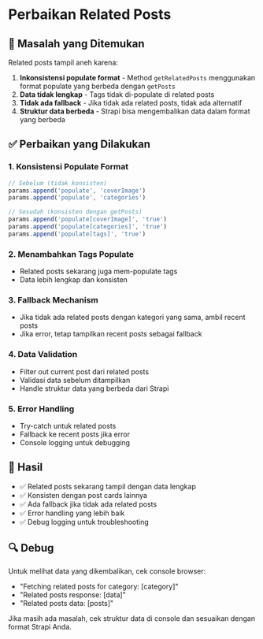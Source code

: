 # Perbaikan Related Posts

## 🐛 Masalah yang Ditemukan

Related posts tampil aneh karena:

1. **Inkonsistensi populate format** - Method `getRelatedPosts` menggunakan format populate yang berbeda dengan `getPosts`
2. **Data tidak lengkap** - Tags tidak di-populate di related posts
3. **Tidak ada fallback** - Jika tidak ada related posts, tidak ada alternatif
4. **Struktur data berbeda** - Strapi bisa mengembalikan data dalam format yang berbeda

## ✅ Perbaikan yang Dilakukan

### 1. **Konsistensi Populate Format**
```typescript
// Sebelum (tidak konsisten)
params.append('populate', 'coverImage')
params.append('populate', 'categories')

// Sesudah (konsisten dengan getPosts)
params.append('populate[coverImage]', 'true')
params.append('populate[categories]', 'true')
params.append('populate[tags]', 'true')
```

### 2. **Menambahkan Tags Populate**
- Related posts sekarang juga mem-populate tags
- Data lebih lengkap dan konsisten

### 3. **Fallback Mechanism**
- Jika tidak ada related posts dengan kategori yang sama, ambil recent posts
- Jika error, tetap tampilkan recent posts sebagai fallback

### 4. **Data Validation**
- Filter out current post dari related posts
- Validasi data sebelum ditampilkan
- Handle struktur data yang berbeda dari Strapi

### 5. **Error Handling**
- Try-catch untuk related posts
- Fallback ke recent posts jika error
- Console logging untuk debugging

## 🎯 Hasil

- ✅ Related posts sekarang tampil dengan data lengkap
- ✅ Konsisten dengan post cards lainnya
- ✅ Ada fallback jika tidak ada related posts
- ✅ Error handling yang lebih baik
- ✅ Debug logging untuk troubleshooting

## 🔍 Debug

Untuk melihat data yang dikembalikan, cek console browser:
- "Fetching related posts for category: [category]"
- "Related posts response: [data]"
- "Related posts data: [posts]"

Jika masih ada masalah, cek struktur data di console dan sesuaikan dengan format Strapi Anda.
